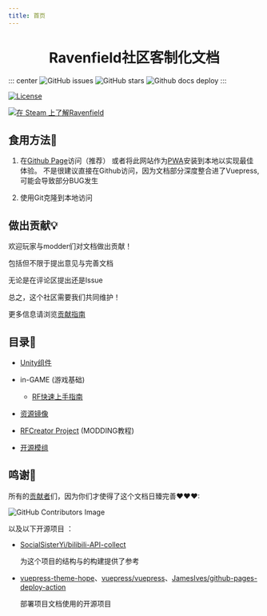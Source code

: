 ```yaml
---
title: 首页
---
```

<p align="center">

<h1 align="center">Ravenfield社区客制化文档</h1>

</p>

::: center
![GitHub issues](https://img.shields.io/github/issues/RavenfieldCommunity/docs.svg?style=flat-square&) ![GitHub stars](https://img.shields.io/github/stars/RavenfieldCommunity/docs.svg?style=flat-square&) ![Github docs deploy](https://img.shields.io/github/actions/workflow/status/RavenfieldCommunity/docs/deploy-docs.yml?style=flat-square&)
:::

[![License](https://img.shields.io/badge/%E6%8E%88%E6%9D%83%E5%9F%BA%E4%BA%8E%E8%AE%B8%E5%8F%AF-CC%20BY--NC%204.0-lightblue.svg?style=for-the-badge&)](https://github.com/RavenfieldCommunity/docs/blob/master/LICENSE)

[![在 Steam 上了解Ravenfield](https://img.shields.io/badge/steam-%E4%BA%86%E8%A7%A3%20Ravenfield-blue.svg?style=for-the-badge&logo=steam)](https://store.steampowered.com/app/636480/)

## 食用方法🍴

1. 在[Github Page](https://ravenfieldcommunity.github.io/docs/)访问（推荐）
或者将此网站作为[PWA](https://developer.mozilla.org/zh-CN/docs/Web/Progressive_web_apps)安装到本地以实现最佳体验。
不是很建议直接在Github访问，因为文档部分深度整合进了Vuepress,可能会导致部分BUG发生

2. 使用Git克隆到本地访问

## 做出贡献💡

欢迎玩家与modder们对文档做出贡献！

包括但不限于提出意见与完善文档

无论是在评论区提出还是Issue

总之，这个社区需要我们共同维护！

更多信息请浏览[贡献指南](/cn/CONTRIBUTING.md)

## 目录📂

- [Unity组件](/cn/Components/README.md)

- in-GAME (游戏基础)
  - [RF快速上手指南](/cn/in-GAME/QuickStart.md)

- [资源镜像](/cn/RESOURCE.md)
- [RFCreator Project](/cn/Tutorials/README.md) (MODDING教程)
- [开源模组](/cn/OSMod.md)

## 鸣谢🧡

所有的[贡献者](https://github.com/RavenfieldCommunity/docs/graphs/contributors)们，因为你们才使得了这个文档日臻完善❤❤❤:

![GitHub Contributors Image](https://contrib.rocks/image?repo=RavenfieldCommunity/docs)

以及以下开源项目 ：
- [SocialSisterYi/bilibili-API-collect](https://github.com/SocialSisterYi/bilibili-API-collect/)

    为这个项目的结构与的构建提供了参考
- [vuepress-theme-hope](https://github.com/vuepress-theme-hope/vuepress-theme-hope)、[vuepress/vuepress](https://github.com/vuepress/vuepress-next)、[JamesIves/github-pages-deploy-action](https://github.com/JamesIves/github-pages-deploy-action)

    部署项目文档使用的开源项目
